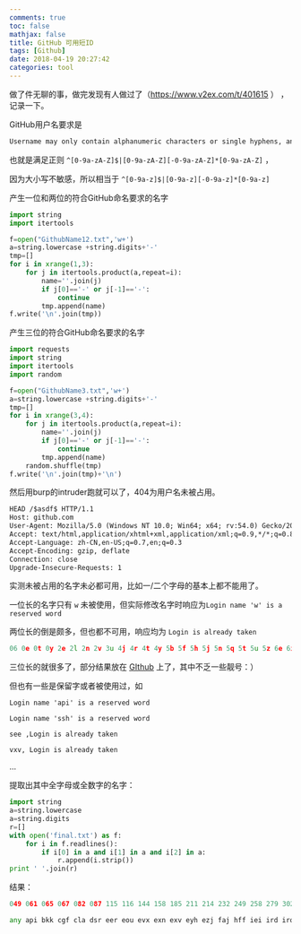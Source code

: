 ```yaml
---
comments: true
toc: false
mathjax: false
title: GitHub 可用短ID
tags: [Github]
date: 2018-04-19 20:27:42
categories: tool
---
```


做了件无聊的事，做完发现有人做过了（https://www.v2ex.com/t/401615 ） ，记录一下。

GitHub用户名要求是

```html
Username may only contain alphanumeric characters or single hyphens, and cannot begin or end with a hyphen
```

也就是满足正则 `^[0-9a-zA-Z]$|[0-9a-zA-Z][-0-9a-zA-Z]*[0-9a-zA-Z]`  ，

因为大小写不敏感，所以相当于 `^[0-9a-z]$|[0-9a-z][-0-9a-z]*[0-9a-z]` 

产生一位和两位的符合GitHub命名要求的名字

```python
import string
import itertools

f=open("GithubName12.txt",'w+')
a=string.lowercase +string.digits+'-'
tmp=[]
for i in xrange(1,3):
	for j in itertools.product(a,repeat=i):
		name=''.join(j)
		if j[0]=='-' or j[-1]=='-':
			continue
		tmp.append(name)
f.write('\n'.join(tmp))

```

产生三位的符合GitHub命名要求的名字

```python
import requests
import string
import itertools
import random

f=open("GithubName3.txt",'w+')
a=string.lowercase +string.digits+'-'
tmp=[]
for i in xrange(3,4):
	for j in itertools.product(a,repeat=i):
		name=''.join(j)
		if j[0]=='-' or j[-1]=='-':
			continue
		tmp.append(name)
	random.shuffle(tmp)
f.write('\n'.join(tmp)+'\n')
```

然后用burp的intruder跑就可以了，404为用户名未被占用。

```html
HEAD /$asdf$ HTTP/1.1
Host: github.com
User-Agent: Mozilla/5.0 (Windows NT 10.0; Win64; x64; rv:54.0) Gecko/20100101 Firefox/54.0
Accept: text/html,application/xhtml+xml,application/xml;q=0.9,*/*;q=0.8
Accept-Language: zh-CN,en-US;q=0.7,en;q=0.3
Accept-Encoding: gzip, deflate
Connection: close
Upgrade-Insecure-Requests: 1


```

实测未被占用的名字未必都可用，比如一/二个字母的基本上都不能用了。

一位长的名字只有 `w` 未被使用，但实际修改名字时响应为`Login name 'w' is a reserved word` 

两位长的倒是颇多，但也都不可用，响应均为 `Login is already taken ` 

```c
06 0e 0t 0y 2e 2l 2n 2v 3u 4j 4r 4t 4y 5b 5f 5h 5j 5n 5q 5t 5u 5z 6e 6i 6j 6l 6m 6n 6o 6p 6r 6y 7j 7p 7y 8a 8n 8y 96 9e 9g 9j 9w 9y j3 m6 n5 u6 y4  y6 y9 
```

三位长的就很多了，部分结果放在 [GIthub](https://github.com/findneo/scripts/blob/master/GithubNiceID.txt) 上了，其中不乏一些靓号：）

但也有一些是保留字或者被使用过，如

`Login name 'api' is a reserved word`  

`Login name 'ssh' is a reserved word` 

 `see ,Login is already taken ` 

`vxv, Login is already taken ` 

...



提取出其中全字母或全数字的名字：

```python
import string
a=string.lowercase
a=string.digits
r=[]
with open('final.txt') as f:
	for i in f.readlines():
		if i[0] in a and i[1] in a and i[2] in a:
			r.append(i.strip())
print ' '.join(r)
```

结果：

```python
049 061 065 067 082 087 115 116 144 158 185 211 214 232 249 258 279 302 362 363 378 379 387 401 402 405 406 408 409 410 411 412 413 414 417 418 419 421 423 425 426 427 428 433 436 442 455 469 473 476 484 485 489 495 501 504 506 507 508 510 557 558 566 594 622 632 635 642 643 652 663 672 674 675 676 683 694 739 746 756 769 771 781 783 795 801 806 807 822 827 834 836 843 849 852 859 860 872 896 900 905 924 927 932 942 948 952 965 970 976 981

any api bkk cgf cla dsr eer eou evx exn exv eyh ezj faj hff iei ird iro iuu izl jxq kbx lbi lpo mqe mxq nhj nmf oia ouu qbd qcp qeq qfv qje qkj qtx qvg raw rre see sfv ssh tqo uau ueu ump unw upk uqy urr uyy vfj vhw vnv vqj vqk vxv vxx wek wiq xnn xoy xpp xsu xxt yiy yqv zdq zvt
```

